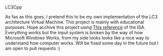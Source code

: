 LC3Cpp

As fas as this goes, I pretend this to be my own implementation of the LC3 architecture Virtual Machine.
This project is mainly with educational purposes.
Hope acchive this project using [This reference](https://justinmeiners.github.io/lc3-vm/supplies/lc3-isa.pdf) of the ISA.
Everything works but the input system is broken by the way of how Microsoft Windows Works, from my side looks looks like a nice way to understand how computer works. Will be fixed some day in the future but I am open to pull requests :)

